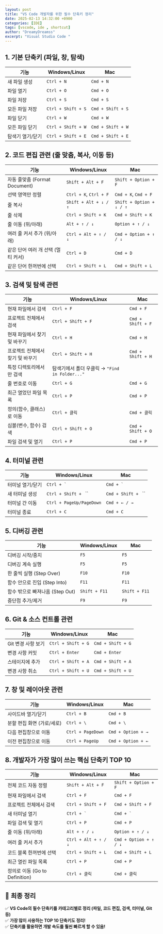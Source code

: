 ```yaml
---
layout: post
title: "VS Code 개발자를 위한 필수 단축키 정리"
date: 2025-02-13 14:32:00 +0900
categories: [IDE]
tags: [vscode, ide , shortcut]
author: "DreamyDreamss"
excerpt: "Visual Studio Code "
---
```


## **1. 기본 단축키 (파일, 창, 탐색)**

| 기능 | Windows/Linux | Mac |
|------|-------------|-----|
| 새 파일 생성 | `Ctrl + N` | `Cmd + N` |
| 파일 열기 | `Ctrl + O` | `Cmd + O` |
| 파일 저장 | `Ctrl + S` | `Cmd + S` |
| 모든 파일 저장 | `Ctrl + Shift + S` | `Cmd + Shift + S` |
| 파일 닫기 | `Ctrl + W` | `Cmd + W` |
| 모든 파일 닫기 | `Ctrl + Shift + W` | `Cmd + Shift + W` |
| 탐색기 열기/닫기 | `Ctrl + Shift + E` | `Cmd + Shift + E` |

## **2. 코드 편집 관련 (줄 맞춤, 복사, 이동 등)**

| 기능 | Windows/Linux | Mac |
|------|-------------|-----|
| 자동 줄맞춤 (Format Document) | `Shift + Alt + F` | `Shift + Option + F` |
| 선택 영역만 정렬 | `Ctrl + K`, `Ctrl + F` | `Cmd + K`, `Cmd + F` |
| 줄 복사 | `Shift + Alt + ↓ / ↑` | `Shift + Option + ↓ / ↑` |
| 줄 삭제 | `Ctrl + Shift + K` | `Cmd + Shift + K` |
| 줄 이동 (위/아래) | `Alt + ↑ / ↓` | `Option + ↑ / ↓` |
| 여러 줄 커서 추가 (위/아래) | `Ctrl + Alt + ↑ / ↓` | `Cmd + Option + ↑ / ↓` |
| 같은 단어 여러 개 선택 (멀티 커서) | `Ctrl + D` | `Cmd + D` |
| 같은 단어 한꺼번에 선택 | `Ctrl + Shift + L` | `Cmd + Shift + L` |

## **3. 검색 및 탐색 관련**

| 기능 | Windows/Linux | Mac |
|------|-------------|-----|
| 현재 파일에서 검색 | `Ctrl + F` | `Cmd + F` |
| 프로젝트 전체에서 검색 | `Ctrl + Shift + F` | `Cmd + Shift + F` |
| 현재 파일에서 찾기 및 바꾸기 | `Ctrl + H` | `Cmd + H` |
| 프로젝트 전체에서 찾기 및 바꾸기 | `Ctrl + Shift + H` | `Cmd + Shift + H` |
| 특정 디렉토리에서만 검색 | 탐색기에서 폴더 우클릭 → `"Find in Folder..."` |
| 줄 번호로 이동 | `Ctrl + G` | `Cmd + G` |
| 최근 열었던 파일 목록 | `Ctrl + P` | `Cmd + P` |
| 정의(함수, 클래스)로 이동 | `Ctrl + 클릭` | `Cmd + 클릭` |
| 심볼(변수, 함수) 검색 | `Ctrl + Shift + O` | `Cmd + Shift + O` |
| 파일 검색 및 열기 | `Ctrl + P` | `Cmd + P` |

## **4. 터미널 관련**

| 기능 | Windows/Linux | Mac |
|------|-------------|-----|
| 터미널 열기/닫기 | `` Ctrl + ` `` | `` Cmd + ` `` |
| 새 터미널 생성 | `Ctrl + Shift + ` `` | `Cmd + Shift + ` `` |
| 터미널 간 이동 | `Ctrl + PageUp/PageDown` | `Cmd + ← / →` |
| 터미널 종료 | `Ctrl + C` | `Cmd + C` |

## **5. 디버깅 관련**

| 기능 | Windows/Linux | Mac |
|------|-------------|-----|
| 디버깅 시작/중지 | `F5` | `F5` |
| 디버깅 계속 실행 | `F5` | `F5` |
| 한 줄씩 실행 (Step Over) | `F10` | `F10` |
| 함수 안으로 진입 (Step Into) | `F11` | `F11` |
| 함수 밖으로 빠져나옴 (Step Out) | `Shift + F11` | `Shift + F11` |
| 중단점 추가/제거 | `F9` | `F9` |

## **6. Git & 소스 컨트롤 관련**

| 기능 | Windows/Linux | Mac |
|------|-------------|-----|
| Git 변경 사항 보기 | `Ctrl + Shift + G` | `Cmd + Shift + G` |
| 변경 사항 커밋 | `Ctrl + Enter` | `Cmd + Enter` |
| 스테이지에 추가 | `Ctrl + Shift + A` | `Cmd + Shift + A` |
| 변경 사항 취소 | `Ctrl + Shift + U` | `Cmd + Shift + U` |

## **7. 창 및 레이아웃 관련**

| 기능 | Windows/Linux | Mac |
|------|-------------|-----|
| 사이드바 열기/닫기 | `Ctrl + B` | `Cmd + B` |
| 분할 편집 화면 (가로/세로) | `Ctrl + \` | `Cmd + \` |
| 다음 편집창으로 이동 | `Ctrl + PageDown` | `Cmd + Option + →` |
| 이전 편집창으로 이동 | `Ctrl + PageUp` | `Cmd + Option + ←` |

## **8. 개발자가 가장 많이 쓰는 핵심 단축키 TOP 10**

| 기능 | Windows/Linux | Mac |
|------|-------------|-----|
| 전체 코드 자동 정렬 | `Shift + Alt + F` | `Shift + Option + F` |
| 현재 파일에서 검색 | `Ctrl + F` | `Cmd + F` |
| 프로젝트 전체에서 검색 | `Ctrl + Shift + F` | `Cmd + Shift + F` |
| 새 터미널 열기 | `` Ctrl + ` `` | `` Cmd + ` `` |
| 파일 검색 및 열기 | `Ctrl + P` | `Cmd + P` |
| 줄 이동 (위/아래) | `Alt + ↑ / ↓` | `Option + ↑ / ↓` |
| 여러 줄 커서 추가 | `Ctrl + Alt + ↑ / ↓` | `Cmd + Option + ↑ / ↓` |
| 코드 블록 한꺼번에 선택 | `Ctrl + Shift + L` | `Cmd + Shift + L` |
| 최근 열린 파일 목록 | `Ctrl + P` | `Cmd + P` |
| 정의로 이동 (Go to Definition) | `Ctrl + 클릭` | `Cmd + 클릭` |

## 🚀 최종 정리
✅ **VS Code의 필수 단축키를 카테고리별로 정리 (파일, 코드 편집, 검색, 터미널, Git 등)**  
✅ **가장 많이 사용하는 TOP 10 단축키도 정리!**  
✅ **단축키를 활용하면 개발 속도를 훨씬 빠르게 할 수 있음!**  

